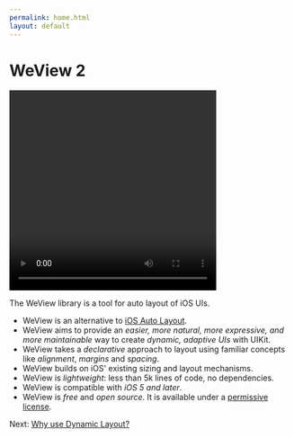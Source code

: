 ```yaml
---
permalink: home.html
layout: default
---
```


# WeView 2


<!-- TEMPLATE START -->

<video WIDTH="368" HEIGHT="356" AUTOPLAY="true" controls="true" LOOP="true" class="embedded_video" >
<source src="videos/video-7F14AE72-D134-4AE9-AF33-87A3FC766838-27545-00023D38783F7606.mp4" type="video/mp4" />
<source src="videos/video-7F14AE72-D134-4AE9-AF33-87A3FC766838-27545-00023D38783F7606.webm" type="video/webm" />
</video>

The WeView library is a tool for auto layout of iOS UIs.

* WeView is an alternative to [iOS Auto Layout](https://developer.apple.com/library/ios/documentation/UserExperience/Conceptual/AutolayoutPG/Articles/Introduction.html).
* WeView aims to provide an _easier, more natural, more expressive, and more maintainable_ way to create _dynamic, adaptive UIs_ with UIKit.
* WeView takes a _declarative_ approach to layout using familiar concepts like _alignment_, _margins_ and _spacing_.
* WeView builds on iOS' existing sizing and layout mechanisms.  
* WeView is _lightweight_: less than 5k lines of code, no dependencies.
* WeView is compatible with _iOS 5 and later_.
* WeView is _free_ and _open source_. It is available under a [permissive license](License.html).

<!-- TEMPLATE END -->

<p class="nextLink">Next:  <a href="whyAutolayout.html">Why use Dynamic Layout?</a></p>